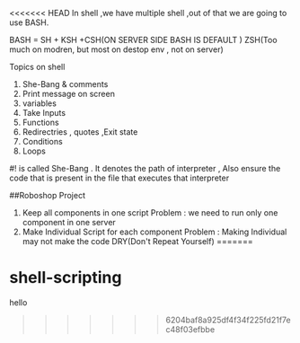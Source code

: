 <<<<<<< HEAD
In shell ,we have multiple shell ,out of that we are going to use BASH.

BASH = SH + KSH +CSH(ON SERVER SIDE BASH IS DEFAULT )
ZSH(Too much on modren, but most on destop env , not on server)

Topics on shell

1. She-Bang & comments 
2. Print message on screen
3. variables 
4. Take Inputs 
5. Functions 
6. Redirectries , quotes ,Exit state 
7. Conditions 
8. Loops 


#! is called She-Bang . It denotes the path of interpreter , Also ensure the code that is present in the file that executes that interpreter


##Roboshop Project

1. Keep all components in one script 
         Problem : we need to run only one component in one server
2. Make Individual Script for each component
         Problem : Making Individual may not make the code DRY(Don't Repeat Yourself)
=======
# shell-scripting
hello
>>>>>>> 6204baf8a925df4f34f225fd21f7ec48f03efbbe
